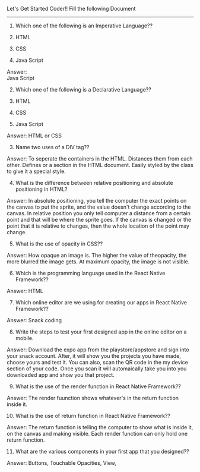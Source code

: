 Let's Get Started Coder!!
Fill the following Document
__________________________________________________________________________

1. Which one of the following is an Imperative Language??

1.	HTML
2.	CSS
3.	Java Script

Answer: 	
Java Script



2. Which one of the following is a Declarative Language??

1.	HTML
2.	CSS
3.	Java Script

Answer: 
HTML or CSS



3. Name two uses of a DIV tag??

Answer:
To seperate the containers in the HTML. Distances them from each other.
Defines or a section in the HTML document.
Easily styled by the class to give it a special style.



4. What is the difference between relative positioning and absolute positioning in HTML?

Answer: 
In absolute positioning, you tell the computer the exact points on the canvas to put the sprite, and the value doesn't change according to the canvas. In relative position you only tell computer a distance from a certain point and that will be where the sprite goes. If the canvas is changed or the point that it is relative to changes, then the whole location of the point may change.



5. What is the use of opacity in CSS??

Answer: 
How opaque an image is. The higher the value of theopacity, the more blurred the image gets. At maximum opacity, the image is not visible.



6. Which is the programming language used in the React Native Framework??

Answer: 
HTML



7. Which online editor are we using for creating our apps in React Native Framework??

Answer: 
Snack coding



8. Write the steps to test your first designed app in the online editor on a mobile.

Answer:
Download the expo app from the playstore/appstore and sign into your snack account. After, it will show you the projects you have made, choose yours and test it. You can also, scan the QR code in the my device section of your code. Once you scan it will automaically take you into you downloaded app and show you that project.



9. What is the use of the render function in React Native Framework??

Answer: 
The render fuunction shows whatever's in the return function inside it.



10. What is the use of return function  in React Native Framework??

Answer:
The return function is telling the computer to show what is inside it, on the canvas and making visible. Each render function can only hold one return function.



11. What are the various components in your first app that you designed??

Answer: 
Buttons, Touchable Opacities, View, 


